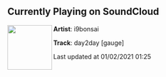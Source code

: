 ## Currently Playing on SoundCloud

[<img align="left" width="100" src="https://i1.sndcdn.com/artworks-sMCMEpPW3qu0clL6-8hymdA-t50x50.jpg">](https://soundcloud.com/i9bonsai/day2day)

**Artist**: i9bonsai 

**Track**: day2day [gauge]

Last updated at 01/02/2021 01:25
